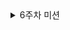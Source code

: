 <details>
  
  <summary>6주차 미션</summary>

  <details>
    <summary>로그인 구현</summary>


    

  </details>




  <details>
    <summary>Token 정리</summary>

  </details>





  <details>
    <summary>6주차 세션</summary>

  </details>
